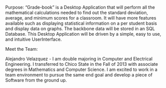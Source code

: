 
Purpose:
“Grade-book” is a Desktop Application that will perform all the mathematical calculations needed to find out the standard deviation, average, and minimum scores for a classroom. It will have more features available such as displaying statistical information on a per student basis and display data on graphs. The backbone data will be stored in an SQL Database. This Desktop Application will be driven by a simple, easy to use, and intuitive UserInterface. 

Meet the Team:

Alejandro Velazquez - I am double majoring in Computer and Electrical Engineering. I transferred to Chico State in the Fall of 2013 with associate degrees in Mathematics and Computer Science. I am excited to work in a team environment to pursue the same end goal and develop a piece of Software from the ground up. 